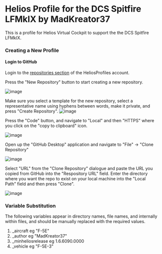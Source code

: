 # Helios Profile for the DCS Spitfire LFMkIX by MadKreator37
This is a profile for Helios Virtual Cockpit to support the the DCS Spitfire LFMkIX.

### Creating a New Profile

#### Login to GitHub

Login to the [repositories section](https://github.com/orgs/HeliosProfiles/repositories) of the HeliosProfiles account.

Press the "New Repository" button to start creating a new repository.

![image](https://github.com/HeliosProfiles/Template/assets/18526232/edc49073-6a6f-45d7-8371-7acbc0359e0d)

Make sure you select a template for the new repository, select a representative name using hyphens between words, make it private, and press "Create Repository".
![image](https://github.com/HeliosProfiles/Template/assets/18526232/82fff291-ad91-4ff9-aff5-80fe0c254714)

Press the "Code" button, and navigate to "Local" and then "HTTPS" where you click on the "copy to clipboard" icon.

![image](https://github.com/HeliosProfiles/Template/assets/18526232/64801495-29c7-40c5-9122-32bdbf5825bc)

Open up the "GitHub Desktop" application and navigate to "File" -> "Clone Repository"

![image](https://github.com/HeliosProfiles/Template/assets/18526232/59e05f17-a8e8-47a7-a5d5-89b7294267d6)

Select "URL" from the "Clone Repository" dialogue and paste the URL you copied from GitHub into the "Respository URL" field.
Enter the directory where you want the repo to exist on your local machine into the "Local Path" field and then press "Clone".

![image](https://github.com/HeliosProfiles/Template/assets/18526232/c536842c-ca54-45e4-a2f9-5b2b7496ed2a)

### Variable Substitution

The following variables appear in directory names, file names, and internally within files, and should be manually replaced with 
the required values.

1. _aircraft eg "F-5E"
1. _author eg "MadKreator37"
1. _minheliosrelease  eg 1.6.6090.0000
1. _vehicle eg "F-5E-3"

